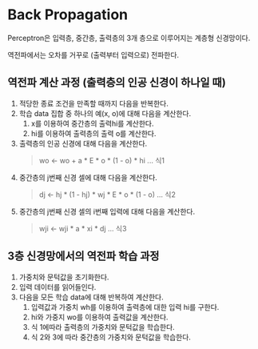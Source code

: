 # Back Propagation

Perceptron은 입력층, 중간층, 출력층의 3개 층으로 이루어지는 계층형 신경망이다.

역전파에서는 오차를 거꾸로 (출력부터 입력으로) 전파한다.

## 역전파 계산 과정 (출력층의 인공 신경이 하나일 때)

1. 적당한 종료 조건을 만족할 때까지 다음을 반복한다.
2. 학습 data 집합 중 하나의 예(x, o)에 대해 다음을 계산한다.
	1. x를 이용하여 중간층의 출력hi를 계산한다.
	2. hi를 이용하여 출력층의 출력 o를 계산한다.
3. 출력층의 인공 신경에 대해 다음을 계산한다.
	> wo <- wo + a * E * o * (1 - o) * hi  ... 식1
4. 중간층의 j번째 신경 셀에 대해 다음을 계산한다.
	> dj <- hj * (1 - hj) * wj * E * o * (1 - o) ... 식2
5. 중간층의 j번째 신경 셀의 i번째 입력에 대해 다음을 계산한다.
	> wji <- wji * a * xi * dj ... 식3

## 3층 신경망에서의 역전파 학습 과정

1. 가중치와 문턱값을 초기화한다.
2. 입력 데이터를 읽어들인다.
3. 다음을 모든 학습 data에 대해 반복하여 계산한다.
	1. 입력값과 가중치 wh를 이용하여 출력층에 대한 입력 hi를 구한다.
	2. hi와 가중지 wo를 이용하여 출력값을 계산한다.
	3. 식 1에따라 출력층의 가중치와 문턱값을 학습한다.
	4. 식 2와 3에 따라 중간층의 가중치와 문턱값을 학습한다.